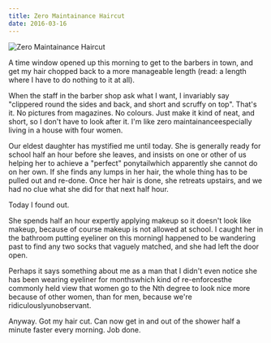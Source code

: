 ```yaml
---
title: Zero Maintainance Haircut
date: 2016-03-16
---
```


![Zero Maintainance Haircut](https://source.unsplash.com/npxXWgQ33ZQ/1600x900)

A time window opened up this morning to get to the barbers in town, and get my hair chopped back to a more manageable length (read: a length where I have to do nothing to it at all).

When the staff in the barber shop ask what I want, I invariably say "clippered round the sides and back, and short and scruffy on top". That's it. No pictures from magazines. No colours. Just make it kind of neat, and short, so I don't have to look after it. I'm like zero maintainanceespecially living in a house with four women.

Our eldest daughter has mystified me until today. She is generally ready for school half an hour before she leaves, and insists on one or other of us helping her to achieve a "perfect" ponytailwhich apparently she cannot do on her own. If she finds any lumps in her hair, the whole thing has to be pulled out and re-done. Once her hair is done, she retreats upstairs, and we had no clue what she did for that next half hour.

Today I found out.

She spends half an hour expertly applying makeup so it doesn't look like makeup, because of course makeup is not allowed at school. I caught her in the bathroom putting eyeliner on this morningI happened to be wandering past to find any two socks that vaguely matched, and she had left the door open.

Perhaps it says something about me as a man that I didn't even notice she has been wearing eyeliner for monthswhich kind of re-enforcesthe commonly held view that women go to the Nth degree to look nice more because of other women, than for men, because we're ridiculouslyunobservant.

Anyway. Got my hair cut. Can now get in and out of the shower half a minute faster every morning. Job done.